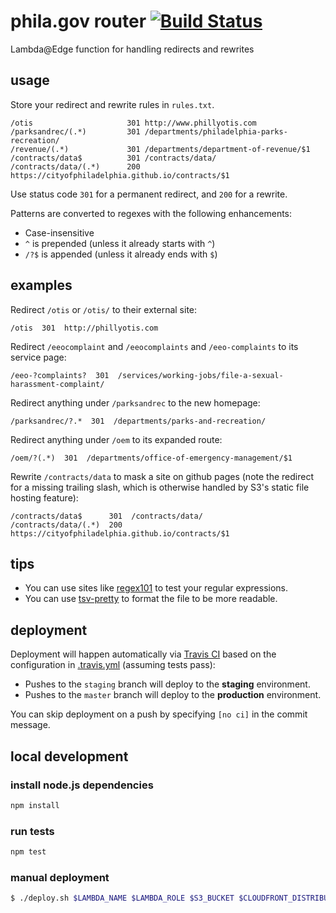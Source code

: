 # phila.gov router [![Build Status](https://travis-ci.org/CityOfPhiladelphia/phila.gov-router.svg?branch=master)](https://travis-ci.org/CityOfPhiladelphia/phila.gov-router)
Lambda@Edge function for handling redirects and rewrites

## usage
Store your redirect and rewrite rules in `rules.txt`.

```
/otis                     301 http://www.phillyotis.com
/parksandrec/(.*)         301 /departments/philadelphia-parks-recreation/
/revenue/(.*)             301 /departments/department-of-revenue/$1
/contracts/data$          301 /contracts/data/
/contracts/data/(.*)      200 https://cityofphiladelphia.github.io/contracts/$1
```

Use status code `301` for a permanent redirect, and `200` for a rewrite.

Patterns are converted to regexes with the following enhancements:

- Case-insensitive
- `^` is prepended (unless it already starts with `^`)
- `/?$` is appended (unless it already ends with `$`)

## examples

Redirect `/otis` or `/otis/` to their external site:
```
/otis  301  http://phillyotis.com
```

Redirect `/eeocomplaint` and `/eeocomplaints` and `/eeo-complaints` to its service page:
```
/eeo-?complaints?  301  /services/working-jobs/file-a-sexual-harassment-complaint/
```

Redirect anything under `/parksandrec` to the new homepage:
```
/parksandrec/?.*  301  /departments/parks-and-recreation/
```

Redirect anything under `/oem` to its expanded route:
```
/oem/?(.*)  301  /departments/office-of-emergency-management/$1
```

Rewrite `/contracts/data` to mask a site on github pages (note the redirect for a missing trailing slash, which is otherwise handled by S3's static file hosting feature):
```
/contracts/data$      301  /contracts/data/
/contracts/data/(.*)  200  https://cityofphiladelphia.github.io/contracts/$1
```

## tips
- You can use sites like [regex101](https://regex101.com) to test your regular expressions.
- You can use [tsv-pretty](https://ebay.github.io/tsv-utils-dlang/#tsv-pretty) to format the file to be more readable.

## deployment
Deployment will happen automatically via [Travis CI](https://travis-ci.org/CityOfPhiladelphia/phila.gov-router) based on the configuration in [.travis.yml](.travis.yml) (assuming tests pass):

- Pushes to the `staging` branch will deploy to the **staging** environment.
- Pushes to the `master` branch will deploy to the **production** environment.

You can skip deployment on a push by specifying `[no ci]` in the commit message.

## local development

### install node.js dependencies
```bash
npm install
```

### run tests
```bash
npm test
```

### manual deployment
```bash
$ ./deploy.sh $LAMBDA_NAME $LAMBDA_ROLE $S3_BUCKET $CLOUDFRONT_DISTRIBUTION_ID
```
